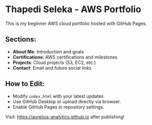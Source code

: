 # Thapedi Seleka - AWS Portfolio

This is my beginner AWS cloud portfolio hosted with GitHub Pages.

## Sections:
- **About Me**: Introduction and goals
- **Certifications**: AWS certifications and milestones
- **Projects**: Cloud projects (S3, EC2, etc.)
- **Contact**: Email and future social links

## How to Edit:
- Modify `index.html` with your latest updates.
- Use GitHub Desktop or upload directly via browser.
- Enable GitHub Pages in repository settings.

Visit: https://aurelius-analytics.github.io after publishing!
